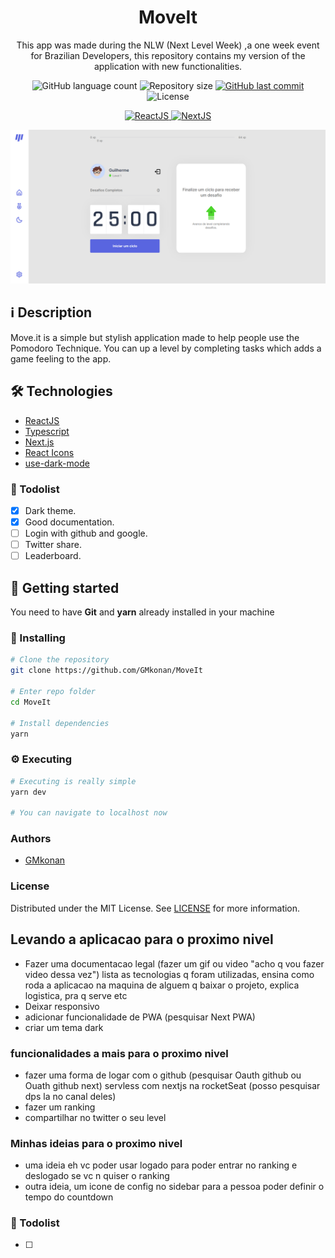 <h1 align="center">
MoveIt
</h1>
<p align="center">
This app was made during the NLW (Next Level Week) ,a one week event for Brazilian Developers, this repository contains my version of the application with new functionalities.
</p>

<p align="center">

  <img alt="GitHub language count" src="https://img.shields.io/github/languages/count/GMkonan/MoveIt">

  <img alt="Repository size" src="https://img.shields.io/github/repo-size/GMkonan/MoveIt">

  <a href="https://github.com/GMkonan/MoveIt/commits/master">
      <img alt="GitHub last commit" src="https://img.shields.io/github/last-commit/GMkonan/MoveIt?color=blue">
  </a>

  <img alt="License" src="https://img.shields.io/badge/license-MIT-brightgreen?color=blue">
</p>

<p align="center">

  <a target="_blank" href="https://reactjs.org/">
    <img alt="ReactJS" src="https://img.shields.io/static/v1?color=blue&label=React&message=JS&?style=plastic&logo=React">
  </a>

  <a target="_blank" href="https://nextjs.org/">
      <img alt="NextJS" src="https://img.shields.io/static/v1?color=white&label=Next&message=JS&?style=plastic&logo=Next.js">
  </a>
</p>

<p align="center">
  <img src="/public/moveit.png">
</p>

## :information_source: Description
Move.it is a simple but stylish application made to help people use the Pomodoro Technique. You
can up a level by completing tasks which adds a game feeling to the app.
## 🛠 Technologies
- [ReactJS](https://pt-br.reactjs.org)
- [Typescript](https://typescriptlang.org/)
- [Next.js](https://nextjs.org/)
- [React Icons](https://react-icons.github.io/react-icons/)
- [use-dark-mode](https://github.com/donavon/use-dark-mode)

### 📝 Todolist
- [x] Dark theme.
- [x] Good documentation.
- [ ] Login with github and google.
- [ ] Twitter share.
- [ ] Leaderboard.
## 🚀 Getting started

You need to have **Git** and **yarn** already installed in your machine
### 🔧 Installing
```bash
# Clone the repository
git clone https://github.com/GMkonan/MoveIt

# Enter repo folder
cd MoveIt

# Install dependencies
yarn
```
### ⚙ Executing
```bash
# Executing is really simple
yarn dev

# You can navigate to localhost now
```

### Authors
- [GMkonan](https://www.linkedin.com/in/gmkonan/)
### License
Distributed under the MIT License. See [LICENSE](https://opensource.org/licenses/MIT) for more information.

## Levando a aplicacao para o proximo nivel
-  Fazer uma documentacao legal (fazer um gif ou video "acho q vou fazer video dessa vez") lista as tecnologias q foram utilizadas, ensina como roda a aplicacao na maquina de alguem q baixar o projeto, explica logistica, pra q serve etc
- Deixar responsivo
- adicionar funcionalidade de PWA (pesquisar Next PWA)
- criar um tema dark

### funcionalidades a mais para o proximo nivel
- fazer uma forma de logar com o github (pesquisar Oauth github ou Ouath github next) servless com nextjs na rocketSeat (posso pesquisar dps la no canal deles)
- fazer um ranking 
- compartilhar no twitter o seu level

### Minhas ideias para o proximo nivel
- uma ideia eh vc poder usar logado para poder entrar no ranking e deslogado se vc n quiser o ranking
- outra ideia, um icone de config no sidebar para a pessoa poder definir o tempo do countdown
### 📝 Todolist
- [ ] 
